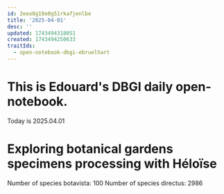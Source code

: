 ```yaml
---
id: 2eeo8g18o0g51rkafjenlbe
title: '2025-04-01'
desc: ''
updated: 1743494318051
created: 1743494250633
traitIds:
  - open-notebook-dbgi-ebruelhart
---
```

# This is Edouard's DBGI daily open-notebook.

Today is 2025.04.01

# Exploring botanical gardens specimens processing with Héloïse

Number of species botavista: 100
Number of species directus: 2986

